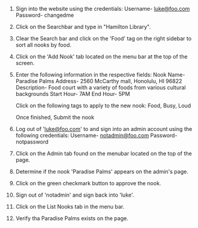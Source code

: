 1) Sign into the website using the credentials:
      Username- luke@foo.com 
      Password- changedme

2) Click on the Searchbar and type in "Hamilton Library".

3) Clear the Search bar and click on the 'Food' tag on the right sidebar to sort all nooks by food.

4) Click on the 'Add Nook' tab located on the menu bar at the top of the screen.

5) Enter the following information in the respective fields:
      Nook Name-   Paradise Palms
      Address-     2560 McCarthy mall, Honolulu, HI 96822
      Description- Food court with a variety of foods from various cultural backgrounds
      Start Hour-  7AM    End Hour- 5PM
      
   Click on the following tags to apply to the new nook:
      Food, Busy, Loud
   
   Once finished, Submit the nook 

6)  Log out of 'luke@foo.com' to and sign into an admin account using the following credentials:
      Username- notadmin@foo.com
      Password- notpassword

7) Click on the Admin tab found on the menubar located on the top of the page.

8) Determine if the nook 'Paradise Palms' appears on the admin's page.

9) Click on the green checkmark button to approve the nook.

10) Sign out of 'notadmin' and sign back into 'luke'.

11) Click on the List Nooks tab in the menu bar.

12) Verify tha Paradise Palms exists on the page. 
